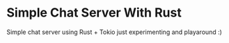 # Simple Chat Server With Rust

Simple chat server using Rust + Tokio just experimenting and playaround :)
